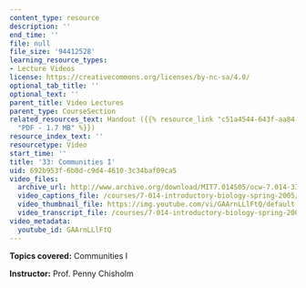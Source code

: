 ```yaml
---
content_type: resource
description: ''
end_time: ''
file: null
file_size: '94412528'
learning_resource_types:
- Lecture Videos
license: https://creativecommons.org/licenses/by-nc-sa/4.0/
optional_tab_title: ''
optional_text: ''
parent_title: Video Lectures
parent_type: CourseSection
related_resources_text: Handout ({{% resource_link "c51a4544-643f-aa84-9a39-8c031d0962fc"
  "PDF - 1.7 MB" %}})
resource_index_text: ''
resourcetype: Video
start_time: ''
title: '33: Communities I'
uid: 692b953f-6b0d-c9d4-4610-3c34baf09ca5
video_files:
  archive_url: http://www.archive.org/download/MIT7.014S05/ocw-7.014-33-04may05-220k.mp4
  video_captions_file: /courses/7-014-introductory-biology-spring-2005/395c58b487555585a49c831e1dbc55fd_GAArnLLlFtQ.vtt
  video_thumbnail_file: https://img.youtube.com/vi/GAArnLLlFtQ/default.jpg
  video_transcript_file: /courses/7-014-introductory-biology-spring-2005/2b1e7f2fdd6a9cbac988340d529ac9ee_GAArnLLlFtQ.pdf
video_metadata:
  youtube_id: GAArnLLlFtQ
---
```

**Topics covered:** Communities I  
  
**Instructor:** Prof. Penny Chisholm